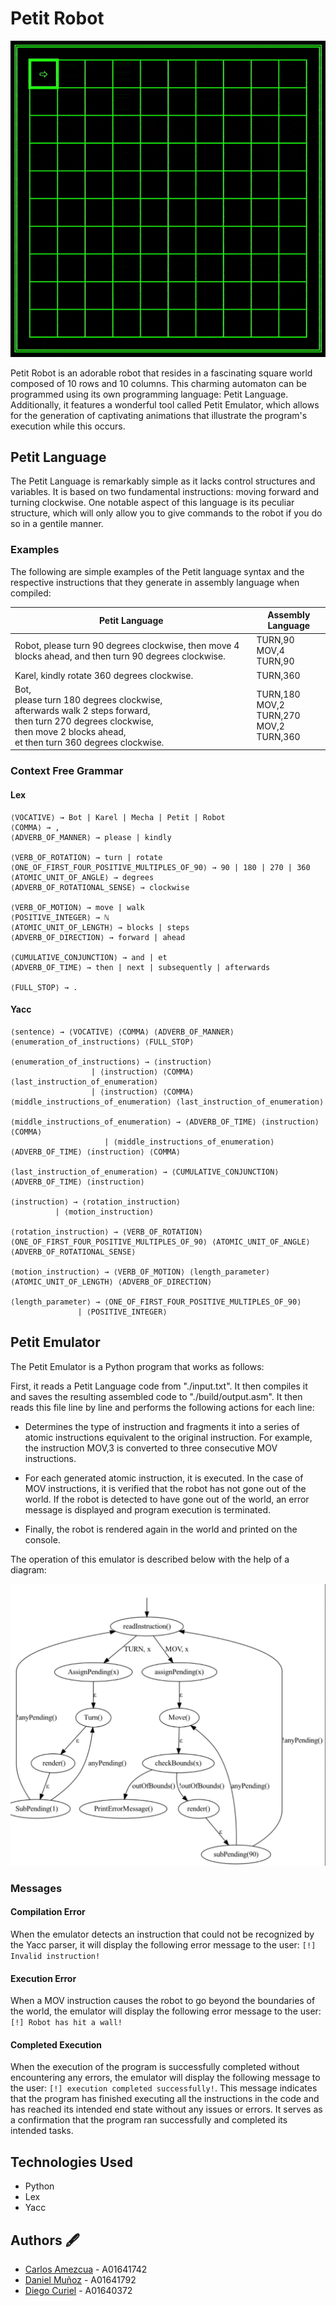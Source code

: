 # Petit Robot

![Petit Robot animation](https://github.com/cdamezcua/Petit-Robot/blob/main/media/Petit-Robot-animation.gif)

Petit Robot is an adorable robot that resides in a fascinating square world composed of 10 rows and 10 columns. This charming automaton can be programmed using its own programming language: Petit Language. Additionally, it features a wonderful tool called Petit Emulator, which allows for the generation of captivating animations that illustrate the program's execution while this occurs.

## Petit Language

The Petit Language is remarkably simple as it lacks control structures and variables. It is based on two fundamental instructions: moving forward and turning clockwise. One notable aspect of this language is its peculiar structure, which will only allow you to give commands to the robot if you do so in a gentile manner.

### Examples

The following are simple examples of the Petit language syntax and the respective instructions that they generate in assembly language when compiled:

| Petit Language                                                                                                                                                                          | Assembly Language                                  |
|-----------------------------------------------------------------------------------------------------------------------------------------------------------------------------------------|----------------------------------------------------|
| Robot, please turn 90 degrees clockwise, then move 4 blocks ahead, and then turn 90 degrees clockwise.                                                                                  | TURN,90<br>MOV,4<br>TURN,90                        |
| Karel, kindly rotate 360 degrees clockwise.                                                                                                                                             | TURN,360                                           |
| Bot, <br>please turn 180 degrees clockwise,<br>afterwards walk 2 steps forward,<br>then turn 270 degrees clockwise,<br>then move 2 blocks ahead,<br>et then turn 360 degrees clockwise. | TURN,180<br>MOV,2<br>TURN,270<br>MOV,2<br>TURN,360 |

### Context Free Grammar
#### Lex
```
⟨VOCATIVE⟩ → Bot | Karel | Mecha | Petit | Robot
⟨COMMA⟩ → ,
⟨ADVERB_OF_MANNER⟩ → please | kindly

⟨VERB_OF_ROTATION⟩ → turn | rotate
⟨ONE_OF_FIRST_FOUR_POSITIVE_MULTIPLES_OF_90⟩ → 90 | 180 | 270 | 360
⟨ATOMIC_UNIT_OF_ANGLE⟩ → degrees
⟨ADVERB_OF_ROTATIONAL_SENSE⟩ → clockwise

⟨VERB_OF_MOTION⟩ → move | walk
⟨POSITIVE_INTEGER⟩ → ℕ
⟨ATOMIC_UNIT_OF_LENGTH⟩ → blocks | steps
⟨ADVERB_OF_DIRECTION⟩ → forward | ahead

⟨CUMULATIVE_CONJUNCTION⟩ → and | et
⟨ADVERB_OF_TIME⟩ → then | next | subsequently | afterwards

⟨FULL_STOP⟩ → .
```

#### Yacc
```
⟨sentence⟩ → ⟨VOCATIVE⟩ ⟨COMMA⟩ ⟨ADVERB_OF_MANNER⟩ ⟨enumeration_of_instructions⟩ ⟨FULL_STOP⟩

⟨enumeration_of_instructions⟩ → ⟨instruction⟩
			      | ⟨instruction⟩ ⟨COMMA⟩ ⟨last_instruction_of_enumeration⟩
			      | ⟨instruction⟩ ⟨COMMA⟩ ⟨middle_instructions_of_enumeration⟩ ⟨last_instruction_of_enumeration⟩

⟨middle_instructions_of_enumeration⟩ → ⟨ADVERB_OF_TIME⟩ ⟨instruction⟩ ⟨COMMA⟩
			   	     | ⟨middle_instructions_of_enumeration⟩ ⟨ADVERB_OF_TIME⟩ ⟨instruction⟩ ⟨COMMA⟩

⟨last_instruction_of_enumeration⟩ → ⟨CUMULATIVE_CONJUNCTION⟩ ⟨ADVERB_OF_TIME⟩ ⟨instruction⟩

⟨instruction⟩ → ⟨rotation_instruction⟩
	      | ⟨motion_instruction⟩

⟨rotation_instruction⟩ → ⟨VERB_OF_ROTATION⟩ ⟨ONE_OF_FIRST_FOUR_POSITIVE_MULTIPLES_OF_90⟩ ⟨ATOMIC_UNIT_OF_ANGLE⟩ ⟨ADVERB_OF_ROTATIONAL_SENSE⟩

⟨motion_instruction⟩ → ⟨VERB_OF_MOTION⟩ ⟨length_parameter⟩ ⟨ATOMIC_UNIT_OF_LENGTH⟩ ⟨ADVERB_OF_DIRECTION⟩

⟨length_parameter⟩ → ⟨ONE_OF_FIRST_FOUR_POSITIVE_MULTIPLES_OF_90⟩
	           | ⟨POSITIVE_INTEGER⟩
```

## Petit Emulator

The Petit Emulator is a Python program that works as follows:

First, it reads a Petit Language code from "./input.txt". It then compiles it and saves the resulting assembled code to "./build/output.asm". It then reads this file line by line and performs the following actions for each line:

- Determines the type of instruction and fragments it into a series of atomic instructions equivalent to the original instruction. For example, the instruction MOV,3 is converted to three consecutive MOV instructions.

- For each generated atomic instruction, it is executed. In the case of MOV instructions, it is verified that the robot has not gone out of the world. If the robot is detected to have gone out of the world, an error message is displayed and program execution is terminated.

- Finally, the robot is rendered again in the world and printed on the console.

The operation of this emulator is described below with the help of a diagram:

![Diagram](https://github.com/cdamezcua/Petit-Robot/blob/main/media/Graphviz.jpeg)

### Messages

#### Compilation Error

When the emulator detects an instruction that could not be recognized by the Yacc parser, it will display the following error message to the user: ```[!] Invalid instruction!```

#### Execution Error

When a MOV instruction causes the robot to go beyond the boundaries of the world, the emulator will display the following error message to the user: ```[!] Robot has hit a wall!```

#### Completed Execution

When the execution of the program is successfully completed without encountering any errors, the emulator will display the following message to the user: ```[!] execution completed successfully!```. This message indicates that the program has finished executing all the instructions in the code and has reached its intended end state without any issues or errors. It serves as a confirmation that the program ran successfully and completed its intended tasks.

## Technologies Used
- Python
- Lex
- Yacc

## Authors 🖋
- [Carlos Amezcua](https://github.com/cdamezcua) - A01641742
- [Daniel Muñoz](https://github.com/DanielMunoz4190) - A01641792
- [Diego Curiel](https://github.com/DiegoCuriel) - A01640372
